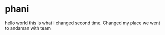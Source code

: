 # phani
hello world
this is what i changed second time.
Changed my place
we went  to andaman with team
